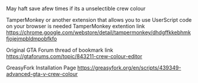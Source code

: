 May haft save afew times if its a unselectible crew colour


TamperMonkey or another extension that allows you to use UserScript code on your browser is needed
TamperMonkey extention link https://chrome.google.com/webstore/detail/tampermonkey/dhdgffkkebhmkfjojejmpbldmpobfkfo

Original GTA Forum thread of bookmark link https://gtaforums.com/topic/843211-crew-colour-editor

GreasyFork Installation Page https://greasyfork.org/en/scripts/439349-advanced-gta-v-crew-colour
